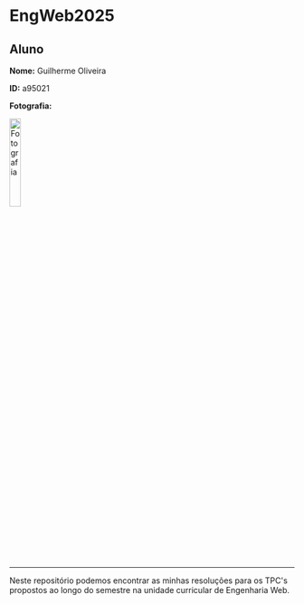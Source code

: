 # EngWeb2025

## Aluno

**Nome:** Guilherme Oliveira

**ID:** a95021

**Fotografia:**

<img src=https://i.imgur.com/ag9VyrP.jpg alt="Fotografia" style="width:20%;">


****

Neste repositório podemos encontrar as minhas resoluções para os TPC's propostos ao longo do semestre na unidade curricular de Engenharia Web.
